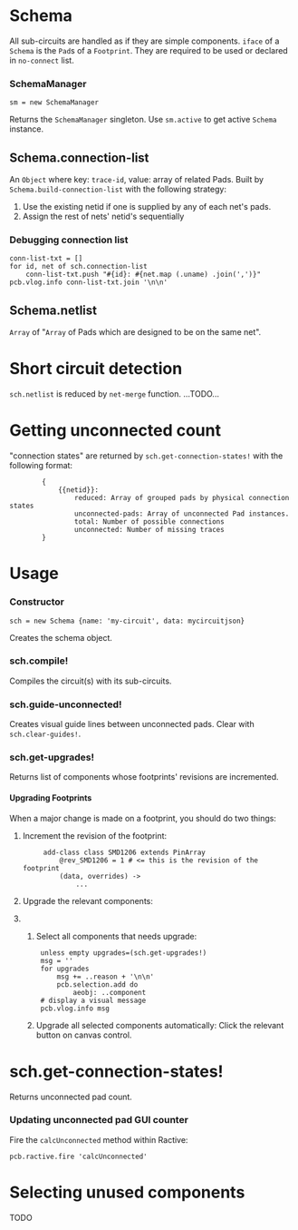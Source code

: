 # Schema

All sub-circuits are handled as if they are simple components.
`iface` of a `Schema` is the `Pad`s of a `Footprint`. They are required to be
used or declared in `no-connect` list.

### SchemaManager

```
sm = new SchemaManager
```

Returns the `SchemaManager` singleton. Use `sm.active` to get active `Schema` instance.

## Schema.connection-list

An `Object` where key: `trace-id`, value: array of related Pads. Built by
`Schema.build-connection-list` with the following strategy:

1. Use the existing netid if one is supplied by any of each net's pads.
2. Assign the rest of nets' netid's sequentially

### Debugging connection list

```
conn-list-txt = []
for id, net of sch.connection-list
    conn-list-txt.push "#{id}: #{net.map (.uname) .join(',')}"
pcb.vlog.info conn-list-txt.join '\n\n'
```



## Schema.netlist

`Array` of "`Array` of Pads which are designed to be on the same net".

# Short circuit detection

`sch.netlist` is reduced by `net-merge` function. ...TODO...

# Getting unconnected count

"connection states" are returned by `sch.get-connection-states!` with the following format:

            {
                {{netid}}:
                    reduced: Array of grouped pads by physical connection states 
                    unconnected-pads: Array of unconnected Pad instances.
                    total: Number of possible connections
                    unconnected: Number of missing traces
            }


# Usage

### Constructor

```ls
sch = new Schema {name: 'my-circuit', data: mycircuitjson}
```

Creates the schema object.

### sch.compile!

Compiles the circuit(s) with its sub-circuits.

### sch.guide-unconnected!

Creates visual guide lines between unconnected pads. Clear with `sch.clear-guides!`.

### sch.get-upgrades!

Returns list of components whose footprints' revisions are incremented.

#### Upgrading Footprints

When a major change is made on a footprint, you should do two things:

1. Increment the revision of the footprint:

            add-class class SMD1206 extends PinArray
                @rev_SMD1206 = 1 # <= this is the revision of the footprint
                (data, overrides) ->
                    ...

2. Upgrade the relevant components:
3.
    1. Select all components that needs upgrade:

            unless empty upgrades=(sch.get-upgrades!)
            msg = ''
            for upgrades
                msg += ..reason + '\n\n'
                pcb.selection.add do
                    aeobj: ..component
            # display a visual message
            pcb.vlog.info msg

    2. Upgrade all selected components automatically: Click the relevant button on canvas control.

# sch.get-connection-states!

Returns unconnected pad count.

### Updating unconnected pad GUI counter

Fire the `calcUnconnected` method within Ractive:

```
pcb.ractive.fire 'calcUnconnected'
```

# Selecting unused components

TODO
